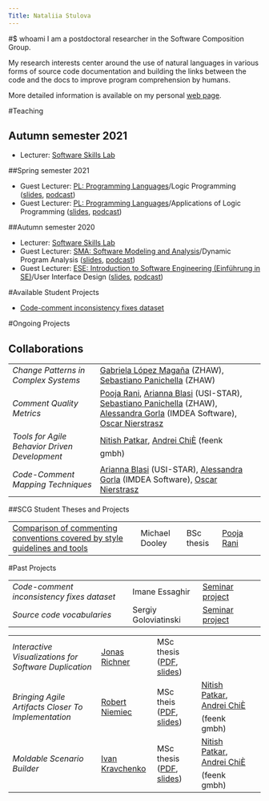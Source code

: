 ```yaml
---
Title: Nataliia Stulova
---
```


#$ whoami
I am a postdoctoral researcher in the Software Composition Group.

My research interests center around the use of natural languages in various forms of source code documentation and building the links between the code and the docs to improve program comprehension by humans.

More detailed information is available on my personal [web page](https://s0nata.github.io).



#Teaching

## Autumn semester 2021

-  Lecturer: [Software Skills Lab](http://scg.unibe.ch/teaching/SoftwareSkills)

##Spring semester 2021 

-  Guest Lecturer: [PL: Programming Languages](http://scg.unibe.ch/teaching/pl)/Logic Programming ([slides](http://scg.unibe.ch/download/lectures/pl/PL-10LogicProgramming-Stulova.pdf), [podcast](https://tube.switch.ch/videos/7hr9i3fdrx))
-  Guest Lecturer: [PL: Programming Languages](http://scg.unibe.ch/teaching/pl)/Applications of Logic Programming ([slides](http://scg.unibe.ch/download/lectures/pl/PL-11LogicProgrammingApps-Stulova.pdf), [podcast](https://tube.switch.ch/videos/SBfLvt2fz8))

##Autumn semester 2020

-  Lecturer: [Software Skills Lab](http://scg.unibe.ch/teaching/SoftwareSkills)
-  Guest Lecturer: [SMA: Software Modeling and Analysis](http://scg.unibe.ch/teaching/sma)/Dynamic Program Analysis ([slides](http://scg.unibe.ch/download/lectures/sma/SMA-10%20%20Dynamic%20Program%20Analysis.pdf), [podcast](https://tube.switch.ch/videos/46fd6be3))
-  Guest Lecturer: [ESE: Introduction to Software Engineering (Einführung in SE)](http://scg.unibe.ch/teaching/ese)/User Interface Design ([slides](http://scg.unibe.ch/download/lectures/ese/ESE-12-UIDesign.pdf), [podcast](https://tube.switch.ch/videos/e4c668ac))


#Available Student Projects

-  [Code-comment inconsistency fixes dataset](http://scg.unibe.ch/wiki/projects/mastersbachelorsprojects/code-comment-inconsistency-fixes-dataset)

#Ongoing Projects

## Collaborations


| | | |
|---|---|---|
|*Change Patterns in Complex Systems* | [Gabriela López Magaña](https://www.zhaw.ch/en/about-us/person/lopm/) (ZHAW),  [Sebastiano Panichella](https://www.zhaw.ch/en/about-us/person/panc/)  (ZHAW)| 
|*Comment Quality Metrics* | [Pooja Rani](http://scg.unibe.ch/staff/Pooja-Rani), [Arianna Blasi](https://www.inf.usi.ch/phd/blasia/) (USI-STAR), [Sebastiano Panichella](https://www.zhaw.ch/en/about-us/person/panc/)  (ZHAW), [Alessandra Gorla](https://software.imdea.org/~alessandra.gorla/) (IMDEA Software), [Oscar Nierstrasz](http://scg.unibe.ch/staff/oscar) |
|*Tools for Agile Behavior Driven Development* | [Nitish Patkar](http://scg.unibe.ch/staff/NitishPatkar), [Andrei ChiÈ](http://scg.unibe.ch/staff/andreichis) (feenk gmbh) |
|*Code-Comment Mapping Techniques* | [Arianna Blasi](https://www.inf.usi.ch/phd/blasia/) (USI-STAR), [Alessandra Gorla](https://software.imdea.org/~alessandra.gorla/) (IMDEA Software), [Oscar Nierstrasz](http://scg.unibe.ch/staff/oscar)  |


##SCG Student Theses and Projects


| | | | | |
|---|---|---|---|---|
|[Comparison of commenting conventions covered by style guidelines and tools](http://scg.unibe.ch/wiki/projects/mastersbachelorsprojects/Commenting-conventions-in-style-guidelines-style-checkers)|Michael Dooley|BSc thesis|[Pooja Rani](http://scg.unibe.ch/staff/Pooja-Rani)|


#Past Projects


| | | | |
|---|---|---|---|
|*Code-comment inconsistency fixes dataset*| Imane Essaghir | [Seminar project](http://scg.unibe.ch/wiki/projects/mastersbachelorsprojects/code-comment-inconsistency-fixes-dataset) |
|*Source code vocabularies*| Sergiy Goloviatinski | [Seminar project](http://scg.unibe.ch/wiki/projects/mastersbachelorsprojects/vocabularies-of-ast-nodes) |


| | | | | |
|---|---|---|---|---|
|*Interactive Visualizations for Software Duplication* |[Jonas Richner](http://scg.unibe.ch/wiki/students/JonasRichner) | MSc thesis ([PDF](http://scg.unibe.ch/archive/masters/Rich21a.pdf), [slides](http://scg.unibe.ch/download/softwarecomposition/2020-08-25-Richner-DuplicationVistualization.pdf)) ||
|*Bringing Agile Artifacts Closer To Implementation* | [Robert Niemiec](http://scg.unibe.ch/wiki/students/RobertNiemiec) | MSc theis ([PDF](http://scg.unibe.ch/archive/masters/Niem20a.pdf), [slides](http://scg.unibe.ch/download/softwarecomposition/2020-07-14-Niemiec-RequirementsInIDE.pdf)) | [Nitish Patkar](http://scg.unibe.ch/staff/NitishPatkar), [Andrei ChiÈ](http://scg.unibe.ch/staff/andreichis) (feenk gmbh) |
|*Moldable Scenario Builder*| [Ivan Kravchenko](http://scg.unibe.ch/wiki/alumni/IvanKravchenko)| MSc thesis ([PDF](http://scg.unibe.ch/archive/masters/Krav20a.pdf), [slides](http://scg.unibe.ch/download/softwarecomposition/2020-06-23-Kravchenko-MoldableScenarioEdiot.pdf)) | [Nitish Patkar](http://scg.unibe.ch/staff/NitishPatkar), [Andrei ChiÈ](http://scg.unibe.ch/staff/andreichis) (feenk gmbh)
